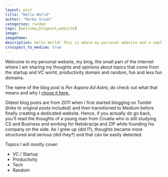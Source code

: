 ```yaml
---
layout: post
title: "Hello World"
author: "Marko Srsan"
categories: random
tags: [welcome,blogpost,website]
image:
imagehome: 
description: Hello World! This is where my personal website and a small part of the Internet will be based. Welcome!
crosspost_to_medium: true
---
```

Welcome to my personal website, my blog, the small part of the Internet where I am sharing my thoughts and opinions about topics that come from the startup and VC world, productivity domain and random, fun and less fun domains. 

The name of the blog post is *Per Aspera Ad Astra*, do check out what that means and why I [chose it here.](per-aspera-ad-astra.html)

Oldest blog posts are from 2011 when I first started blogging on Tumblr (links to original posts included) and then transitioned to Medium before finally creating a dedicated website. Hence, if you actually do go back, you'll read the thoughts of a young man from Croatia who is still studying CS and Business and working for Netokracija and ZIP while founding his company on the side. As I grew up (did I?), thoughts became more structured and serious (did they?) and that can be easily detected. 

Topics I will mostly cover:
- VC / Startup
- Productivity
- Tech
- Random
